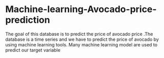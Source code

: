 # Machine-learning-Avocado-price-prediction
The goal of this database is to predict the price of avocado price .The database is a time series and we have to predict the price of avocado by using machine learning tools. Many machine learning model are used to predict our target variable
